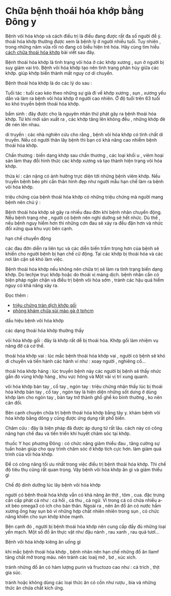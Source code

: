 # Chữa bệnh thoái hóa khớp bằng Đông y
<p>Bệnh vôi hóa khóp và cách điều trị là điều đang được rất đa số người để ý. thoái hóa khớp thường được xem là bệnh lý ở người nhiều tuổi. Tuy nhiên , trong những năm vừa rồi nó đang có biểu hiện trẻ hóa. Hãy cùng tìm hiểu <a href="http://phongkhamsuimaoga.com/tim-hieu-ve-benh-thoai-hoa-khop-1449.html">cách chữa thoái hóa khớp</a> bài viết sau đây.</p>

<p>Bệnh thoái hóa khớp là tình trạng vôi hóa ở các khớp xương , sụn ở người bị suy giảm vai trò. Bệnh vôi hóa khớp tạo nên tình trạng phân hủy giữa các khớp. giúp khớp biến thành mất nguy cơ di chuyển.</p>

<p>Bệnh thoái hóa khớp là do các lý do sau :</p>

<p>Tuổi tác : tuổi cao kéo theo những sự già đi về khớp xương , sụn , xương yếu dần và làm ra bệnh vôi hóa khớp ở người cao nhiên. Ở độ tuổi trên 63 tuổi ko khó truyền bệnh thoái hóa khớp.</p>

<p>bẩm sinh : đây được cho là nguyên nhân thứ phát gây ra bệnh thoái hóa khớp. Từ khi mới sản xuất ra , các khớp tăng lên không đều , những khớp đè đè nén lên nhau.</p>

<p>di truyền : các nhà nghiên cứu cho rằng , bệnh vôi hóa khớp có tính chất di truyền. Nếu có người thân lây bệnh thì bạn có khả năng cao nhiễm bệnh thoái hóa khớp.</p>

<p>Chấn thương : biến dạng khớp sau chấn thương , các loại khối u , viêm hoại sản làm thay đổi hình thức các khớp xương và tạo thành hiện trạng vôi hóa khớp.</p>

<p>thừa kí : cân nặng có ảnh hưởng trực diện tới những bệnh viêm khớp. Nếu truyền bệnh béo phì cần thân hình đẹp như người mẫu hạn chế làm ra bệnh vôi hóa khớp.</p>

<p>triệu chứng của bệnh thoái hóa khớp có những triệu chứng mà người mang bệnh nên chú ý :</p>

<p>Bệnh thoái hóa khớp sẽ gây ra nhiều đau đớn khi bệnh nhân chuyển động. Nếu bệnh trạng nhẹ , người có bệnh nên nghỉ dưỡng sẽ hết nhức. Dù thế , nếu bệnh nguy hiểm hơn thì những cơn đau sẽ xảy ra đều đặn hơn và nhức đối xứng qua khu vực bên cạnh.</p>

<p>hạn chế chuyển động</p>

<p>các đau đớn diễn ra liên tục và các diễn biến trầm trọng hơn của bệnh sẽ khiến cho người bệnh bị hạn chế cử động. Tại các khớp bị thoái hóa và các nơi lân cận sẽ khó làm việc.</p>

<p>Bệnh thoái hóa khớp nếu không nên chữa trị sẽ làm ra tình trạng biến dạng khớp. Do lechjw trục khớp hoặc do thoái vị màng dịch. bệnh nhân cần có biện pháp ngăn chặn và điều trị bệnh vôi hóa sớm , tránh các hậu quả hiểm nguy có khả năng xảy ra.</p>

<p>Đọc thêm :</p>

<ul>
	<li><a href="http://phongkhamsuimaoga.com/tran-dich-khop-goi-co-nguy-hiem-khong-va-cach-dieu-tri-1450.html">triệu chứng tràn dịch khớp gối</a></li>
	<li><a href="http://phongkhamsuimaoga.Com">phòng khám chữa sùi mào gà ở tphcm</a></li>
</ul>

<p>dấu hiệu bệnh vôi hóa khớp</p>

<p>các dạng thoái hóa khớp thường thấy</p>

<p>vôi hóa khớp gối : đây là khớp rất dễ bị thoái hóa. Khớp gối làm nhiệm vụ nâng đỡ cả cơ thể.</p>

<p>thoái hóa khớp vai : lúc mắc bệnh thoái hóa khớp vai , người có bệnh sẽ khó di chuyển và tiến hành các hành vi như : xoay người , nghiêng cổ&hellip;</p>

<p>thoái hóa khớp háng : lúc truyền bệnh này các người bị bệnh sẽ thấy nhức gần đó vùng khớp hàng , khu vực hông và Một vài vị trí xung quanh.</p>

<p>vôi hóa khớp bàn tay , cổ tay , ngón tay : triệu chứng nhận thấy lúc bị thoái hóa khớp bàn tay , cổ tay , ngón tay là hiện diện những sốt dưng ở dùng khớp làm cho ngón tay , bàn tay trở thành ghồ ghề ko bình thường , ko nên cân đối.</p>

<p>Bên cạnh chuyện chữa trị bệnh thoái hóa khớp bằng tây y. khám bệnh vôi hóa khớp bằng dông y cũng được ứng dụng rất phổ biến.</p>

<p>Châm cứu : đây là biện pháp đã được áp dụng từ rất lâu. cách này có công năng hạn chế đau và tiến triển khí huyết chăm sóc tại khớp.</p>

<p>thuốc Y học phương Đông : có chức năng giảm thiểu đau , tăng cường sự tuần hoàn giúp cho quy trình chăm sóc ở khớp tích cực hơn. làm giảm quá trình của vôi hóa khớp.</p>

<p>Để có công năng tối ưu nhất trong việc điều trị bệnh thoái hóa khớp. Thì chế độ tiêu thụ cũng rất quan trọng. Vậy bệnh vôi hóa khớp ăn gì và giảm thiểu gì</p>

<p>Chế độ dinh dưỡng lúc lây bệnh vôi hóa khớp</p>

<p>người có bệnh thoái hóa khớp vẫn có khả năng ăn thịt , tôm , cua. đặc trưng cần cấp phát cá như : cá hồi , cá thu , cá ngừ. Vì trong cá có chứa nhiều a-xit béo omega3 có ích cho bản thân. Ngoài ra , nên ăn đồ ăn có nước hầm xương ống hay sụn bò vì những hợp chất nhiên nhiên trong sụn , có chức năng khiến cho sụn khớp khỏe mạnh.</p>

<p>Bên cạnh đó , người bị bệnh thoái hóa khớp nên cung cấp đầy đủ những loại yến mạch. Một số đồ ăn thực vật như đậu nành , rau xanh , rau quả tươi&hellip;</p>

<p>Bệnh vôi hóa khớp kiêng ăn uống gì</p>

<p>khi mắc bệnh thoái hóa khớp , bệnh nhân nên hạn chế những đồ ăn llamf tăng chất mỡ trong máu. nên tránh các loaij mở , bơ , xúc xich.</p>

<p>tránh những đồ ăn có hàm lượng purin và fructozo cao như : cá trích , thịt gia súc.</p>

<p>tránh hoặc không dùng các loại thức ăn có cồn như rượu , bia và những thức ăn chứa chất kích ứng.</p>
